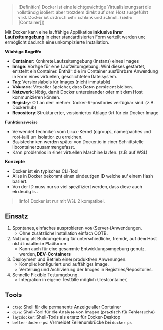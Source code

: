 >[!Definition]
>Docker ist eine leichtgewichtige Virtualisierungsart die vollständig isoliert, aber trotzdem direkt auf dem Host ausgeführt wird. Docker ist dadruch sehr schlank und schnell. (siehe [[Container]])

Mit Docker kann eine lauffähige Applikation **inklusive ihrer Laufzeitumgebung** in einer standardisierten Form verteilt werden und ermöglicht dadurch eine unkomplizierte Installation.

**Wichtige Begriffe**
- **Container**: Konkrete Laufzeitumgebung (Instanz) eines Images
- **Image**: Vorlage für eine Laufzeitumgebung. Wird dieses gestartet, entsteht ein Container. Enthält die im Container ausführbare Anwendung in Form eines virtuellen, geschichteten Dateisystem.
- **Tag**: Versionslabels für Images (nicht immutable)
- **Volumes**: Virtueller Speicher, dass Daten persistent bleiben.
- **Netzwerk**: Nötig, damit Docker untereinander oder mit dem Host kommunizieren können.
- **Registry**: Ort an dem mehrer Docker-Repositories verfügbar sind. (z.B. Dockerhub)
- **Repository**: Strukturierter, versionierter Ablage Ort für ein Docker-Image

**Funktionsweise**
- Verwendet Techniken vom Linux-Kernel (cgroups, namespaches und root-jail) um Isolation zu erreichen.
- Basistechniken werden später von Docker.io in einer Schnittstelle libcontainer zusammengefasst.
- Kann problemlos in einer virtuellen Maschine laufen. (z.B. auf WSL)

**Konzepte**
- Docker ist ein typisches CLI-Tool
- Alles in Docker bekommt einen eindeutigen ID welche auf einem Hash basiert.
- Von der ID muss nur so viel spezifiziert werden, dass diese auch eindeutig ist.

>[!Info]
>Docker ist nur mit WSL 2 kompatibel.



## Einsatz
1. Spontanes, einfaches ausprobieren von (Server-)Anwendungen.
	- Ohne zusätzliche Installation einfach OOTB.
2. Nutzung als Buildumgebung für unterschiedliche, fremde, auf dem Host nicht installierte Plattforme
	- Kann auch für eine gesammte Entwicklungsumgebung genutzt werden, **DEV-Containers**
3. Deployment und Betrieb einer produktiven Anwenungen.
	- Kompllet konfiguriert und lauffähiges Image.
	- Verteilung und Archivierung der Images in Registries/Repositories.
4. Schnelle Flexible Testumgebung.
	- Integration in eigene Testfälle möglich (Testcontainer)


## Tools
- `ctop`: Shell für die permanente Anzeige aller Container
- `dive`: Shell-Tool für die Analyse von Images (praktisch für Fehlersuche)
- `layzdocker`: Shell-Tools als ersatz für Docker-Desktop
- `better-docker-ps`: Vermeidet Zeilenumbrücke bei `docker ps`
